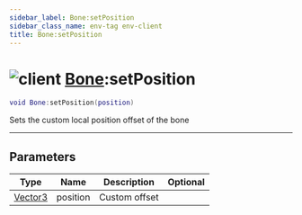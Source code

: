 ```yaml
---
sidebar_label: Bone:setPosition
sidebar_class_name: env-tag env-client
title: Bone:setPosition
---
```


# <img src='/img/wiki/client.png' alt='client' classname='env-tag' /> [Bone](../bone/README.md):setPosition

```lua
void Bone:setPosition(position)
```

Sets the custom local position offset of the bone<br/>

-----------------
## Parameters

| Type   | Name | Description | Optional |
| ------ | ---- | ----------- | -------: |
| [Vector3](../vector3/README.md) | position | Custom offset |   |
